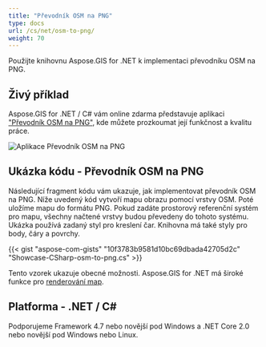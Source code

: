 ```yaml
---
title: "Převodník OSM na PNG"
type: docs
url: /cs/net/osm-to-png/
weight: 70
---
```


Použijte knihovnu Aspose.GIS for .NET k implementaci převodníku OSM na PNG.

## **Živý příklad**

Aspose.GIS for .NET / C# vám online zdarma představuje aplikaci ["Převodník OSM na PNG"](https://products.aspose.app/gis/viewer/osm-to-png), kde můžete prozkoumat její funkčnost a kvalitu práce.

![Aplikace Převodník OSM na PNG](viewer.png)

## **Ukázka kódu - Převodník OSM na PNG**

Následující fragment kódu vám ukazuje, jak implementovat převodník OSM na PNG. Níže uvedený kód vytvoří mapu obrazu pomocí vrstvy OSM. Poté uložíme mapu do formátu PNG. Pokud zadáte prostorový referenční systém pro mapu, všechny načtené vrstvy budou převedeny do tohoto systému.
Ukázka používá zadaný styl pro kreslení čar. Knihovna má také styly pro body, čáry a povrchy.

{{< gist "aspose-com-gists" "10f3783b9581d10bc69dbada42705d2c" "Showcase-CSharp-osm-to-png.cs" >}}

Tento vzorek ukazuje obecné možnosti. Aspose.GIS for .NET má široké funkce pro [renderování map](https://docs.aspose.com/gis/net/map-rendering/).

## **Platforma - .NET / C#**

Podporujeme Framework 4.7 nebo novější pod Windows a .NET Core 2.0 nebo novější pod Windows nebo Linux.
